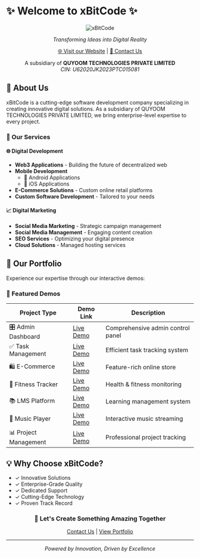 # ✨ Welcome to xBitCode ✨

<div align="center">

![xBitCode](https://img.shields.io/badge/xBitCode-Innovative%20Solutions-brightgreen?style=for-the-badge)

*Transforming Ideas into Digital Reality*

[🌐 Visit our Website](https://xbitcode.com) | [📧 Contact Us](mailto:support@xbitcode.com)

A subsidiary of **QUYOOM TECHNOLOGIES PRIVATE LIMITED**  
*CIN: U62020JK2023PTC015081*

</div>

## 🚀 About Us

xBitCode is a cutting-edge software development company specializing in creating innovative digital solutions. As a subsidiary of QUYOOM TECHNOLOGIES PRIVATE LIMITED, we bring enterprise-level expertise to every project.

### 💫 Our Services

#### 🌐 Digital Development
- **Web3 Applications** - Building the future of decentralized web
- **Mobile Development** 
  - 📱 Android Applications
  - 🍎 iOS Applications
- **E-Commerce Solutions** - Custom online retail platforms
- **Custom Software Development** - Tailored to your needs

#### 📈 Digital Marketing
- **Social Media Marketing** - Strategic campaign management
- **Social Media Management** - Engaging content creation
- **SEO Services** - Optimizing your digital presence
- **Cloud Solutions** - Managed hosting services

## 🎯 Our Portfolio

Experience our expertise through our interactive demos:

### 🎨 Featured Demos

| Project Type | Demo Link | Description |
|-------------|-----------|-------------|
| 🎛️ Admin Dashboard | [Live Demo](https://admincp-demo.xbitcode.com) | Comprehensive admin control panel |
| ✅ Task Management | [Live Demo](https://task-demo.xbitcode.com) | Efficient task tracking system |
| 🛍️ E-Commerce | [Live Demo](https://ecommerce-demo.xbitcode.com) | Feature-rich online store |
| 💪 Fitness Tracker | [Live Demo](https://fitness-demo.xbitcode.com) | Health & fitness monitoring |
| 📚 LMS Platform | [Live Demo](https://lms-demo.xbitcode.com) | Learning management system |
| 🎵 Music Player | [Live Demo](https://music-demo.xbitcode.com) | Interactive music streaming |
| 📊 Project Management | [Live Demo](https://projectmanagment-demo.xbitcode.com) | Professional project tracking |

## 💡 Why Choose xBitCode?

- ✓ Innovative Solutions
- ✓ Enterprise-Grade Quality
- ✓ Dedicated Support
- ✓ Cutting-Edge Technology
- ✓ Proven Track Record

<div align="center">

### 🤝 Let's Create Something Amazing Together

[Contact Us](https://xbitcode.com/contact-us) | [View Portfolio](https://xbitcode.com/#portfolio)

---
*Powered by Innovation, Driven by Excellence*

</div>

